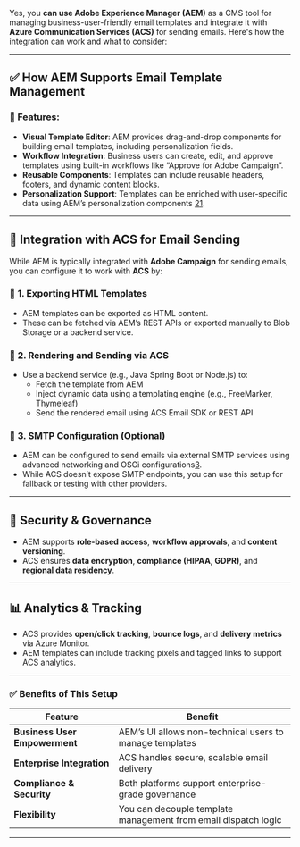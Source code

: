 Yes, you **can use Adobe Experience Manager (AEM)** as a CMS tool for managing business-user-friendly email templates and integrate it with **Azure Communication Services (ACS)** for sending emails. Here's how the integration can work and what to consider:

---

## ✅ **How AEM Supports Email Template Management**

### 🧩 Features:
- **Visual Template Editor**: AEM provides drag-and-drop components for building email templates, including personalization fields.
- **Workflow Integration**: Business users can create, edit, and approve templates using built-in workflows like “Approve for Adobe Campaign”.
- **Reusable Components**: Templates can include reusable headers, footers, and dynamic content blocks.
- **Personalization Support**: Templates can be enriched with user-specific data using AEM’s personalization components [2](https://experienceleague.adobe.com/en/docs/campaign-web/v8/integrations/aem-content)[1](https://experienceleague.adobe.com/en/docs/campaign-standard/using/integrating-with-adobe-cloud/working-with-campaign-and-experience-manager/creating-email-experience-manager).

---

## 🔗 **Integration with ACS for Email Sending**

While AEM is typically integrated with **Adobe Campaign** for sending emails, you can configure it to work with **ACS** by:

### 🔧 **1. Exporting HTML Templates**
- AEM templates can be exported as HTML content.
- These can be fetched via AEM’s REST APIs or exported manually to Blob Storage or a backend service.

### 🔧 **2. Rendering and Sending via ACS**
- Use a backend service (e.g., Java Spring Boot or Node.js) to:
  - Fetch the template from AEM
  - Inject dynamic data using a templating engine (e.g., FreeMarker, Thymeleaf)
  - Send the rendered email using ACS Email SDK or REST API

### 🔧 **3. SMTP Configuration (Optional)**
- AEM can be configured to send emails via external SMTP services using advanced networking and OSGi configurations[3](https://experienceleague.adobe.com/en/docs/experience-manager-learn/cloud-service/networking/examples/email-service).
- While ACS doesn’t expose SMTP endpoints, you can use this setup for fallback or testing with other providers.

---

## 🔐 **Security & Governance**
- AEM supports **role-based access**, **workflow approvals**, and **content versioning**.
- ACS ensures **data encryption**, **compliance (HIPAA, GDPR)**, and **regional data residency**.

---

## 📊 **Analytics & Tracking**
- ACS provides **open/click tracking**, **bounce logs**, and **delivery metrics** via Azure Monitor.
- AEM templates can include tracking pixels and tagged links to support ACS analytics.

---

### ✅ **Benefits of This Setup**
| Feature | Benefit |
|--------|---------|
| **Business User Empowerment** | AEM’s UI allows non-technical users to manage templates |
| **Enterprise Integration** | ACS handles secure, scalable email delivery |
| **Compliance & Security** | Both platforms support enterprise-grade governance |
| **Flexibility** | You can decouple template management from email dispatch logic |

---
